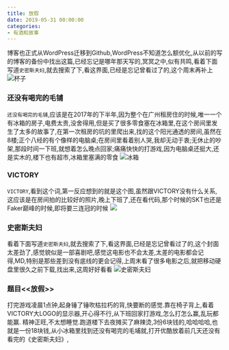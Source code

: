 ```yaml
---
title: 放假
date: 2019-05-31 00:00:00
categories: 
- 有酒和故事
---
```


博客也正式从WordPress迁移到Github,WordPress不知道怎么额优化,从以前的写的博客的备份中找出这篇,已经忘记是哪年那天写的,冥冥之中,似有共鸣,看着下面写道`史密斯夫妇`,就去搜索了下,看这界面,已经是忘记曾看过了的,这个周末再补上
![杯子](https://cdn.jsdelivr.net/gh/YangAnLin/images/copy_20201213151836.jpeg)
<!-- more -->

### 还没有喝完的毛铺
`还没有喝完的毛铺`,应该是在2017年的下半年,因为整个在广州租房住的时候,唯一一个有冰箱的房子,电费太贵,没舍得用,但是买了很多零食塞在冰箱里,在这个房间里发生了太多的故事了,在第一次租房的坑的里爬出来,找的这个阳光通透的房间,虽然在8楼;正个八经的有个像样的电脑桌;在房间里看着别人哭,我却无动于衷;无休止的吵架,那段时间一下班,就想着怎么晚点回家;痛痛快快的打游戏,因为电脑桌还挺大,还是实木的,楼下也有超市,冰箱里塞满的零食
![冰箱](https://cdn.jsdelivr.net/gh/YangAnLin/images/copy_20201213151846.jpeg)

### VICTORY
`VICTORY`,看到这个词,第一反应想到的就是这个图,虽然跟VICTORY没有什么关系,这应该是在房间拍的比较好的照片,晚上下班了,还在看代码,那个时候的SKT也还是Faker巅峰的时候,即将要三连冠的时候
![](https://cdn.jsdelivr.net/gh/YangAnLin/images/copy_20201213151859.jpeg)


### 史密斯夫妇
看着下面写道`史密斯夫妇`,就去搜索了下,看这界面,已经是忘记曾看过了的,这个封面太差劲了,感觉貌似是一部喜剧吧,感觉这电影也不会太差,太差的电影都会记得,MD,特别是那些差到没有底线的更会记得,上周末看了很多电影之后,就把移动硬盘里很久之前下载,找出来,这周好好看看
![史密斯夫妇](https://cdn.jsdelivr.net/gh/YangAnLin/images/copy_20201213151909.png)

### 题目<<放假>>
打完游戏凌晨1点钟,起身锤了锤吹枯拉朽的背,快要断的感觉.靠在椅子背上,看着VICTORY大LOGO的显示器,开心得不行,从下班回家打游戏,怎么打怎么赢,乱玩都能赢.
精神正旺,不太想睡觉.跑道楼下去夜摊买了麻辣烫,3份6块钱的,哈哈哈哈,也就是一份18块钱,从小冰箱里找到还没有喝完的毛埔就,打开优酷放着前几天还没有看完的《史密斯夫妇》,
